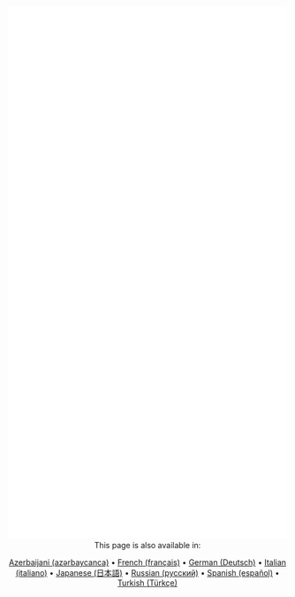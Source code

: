 <div align="center">
	<img src="README.svg" width="768" height="960" alt="">
	<br />
	<footer>
    	<span>This page is also available in:</span><br />

[Azerbaijani (azərbaycanca)](./README-az.md) • [French (français)](./README-fr.md) • [German (Deutsch)](./README-de.md) • [Italian (italiano)](./README-it.md) • [Japanese (日本語)](./README-ja.md) • [Russian (русский)](./README-ru.md) • [Spanish (español)](./README-es.md) • [Turkish (Türkçe)](./README-tr.md)
	</footer>
</div>